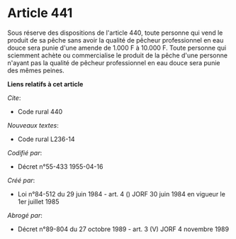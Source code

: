 # Article 441

Sous réserve des dispositions de l'article 440, toute personne qui vend le produit de sa pêche sans avoir la qualité de
pêcheur professionnel en eau douce sera punie d'une amende de 1.000 F à 10.000 F. Toute personne qui sciemment achète ou
commercialise le produit de la pêche d'une personne n'ayant pas la qualité de pêcheur professionnel en eau douce sera punie
des mêmes peines.

**Liens relatifs à cet article**

_Cite_:

  - Code rural 440

_Nouveaux textes_:

  - Code rural L236-14

_Codifié par_:

  - Décret n°55-433 1955-04-16

_Créé par_:

  - Loi n°84-512 du 29 juin 1984 - art. 4 () JORF 30 juin 1984 en vigueur le 1er juillet 1985

_Abrogé par_:

  - Décret n°89-804 du 27 octobre 1989 - art. 3 (V) JORF 4 novembre 1989
